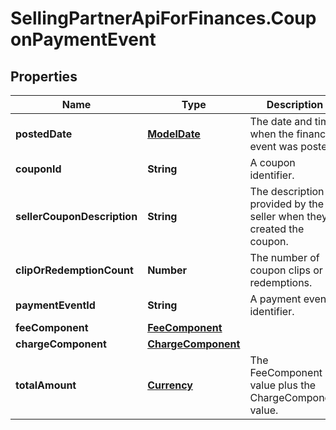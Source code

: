 # SellingPartnerApiForFinances.CouponPaymentEvent

## Properties
Name | Type | Description | Notes
------------ | ------------- | ------------- | -------------
**postedDate** | [**ModelDate**](ModelDate.md) | The date and time when the financial event was posted. | [optional] 
**couponId** | **String** | A coupon identifier. | [optional] 
**sellerCouponDescription** | **String** | The description provided by the seller when they created the coupon. | [optional] 
**clipOrRedemptionCount** | **Number** | The number of coupon clips or redemptions. | [optional] 
**paymentEventId** | **String** | A payment event identifier. | [optional] 
**feeComponent** | [**FeeComponent**](FeeComponent.md) |  | [optional] 
**chargeComponent** | [**ChargeComponent**](ChargeComponent.md) |  | [optional] 
**totalAmount** | [**Currency**](Currency.md) | The FeeComponent value plus the ChargeComponent value. | [optional] 


